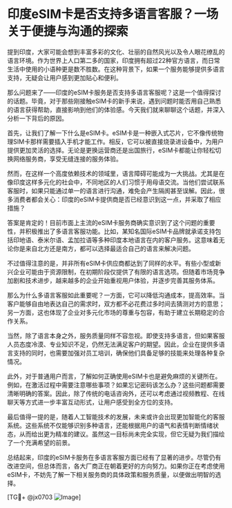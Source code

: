 # 印度eSIM卡是否支持多语言客服？一场关于便捷与沟通的探索

提到印度，大家可能会想到丰富多彩的文化、壮丽的自然风光以及令人眼花缭乱的语言环境。作为世界上人口第二多的国家，印度拥有超过22种官方语言，而日常生活中使用的小语种更是数不胜数。在这种背景下，如果一个服务能够提供多语言支持，无疑会让用户感到更加贴心和便利。

那么问题来了——印度的eSIM卡服务是否支持多语言客服呢？这是一个值得探讨的话题。毕竟，对于那些刚接触eSIM卡的新手来说，遇到问题时能否用自己熟悉的语言获得帮助，直接影响到他们的体验感。今天我们就来聊聊这个话题，并深入分析一下背后的原因。

首先，让我们了解一下什么是eSIM卡。eSIM卡是一种嵌入式芯片，它不像传统物理SIM卡那样需要插入手机才能工作。相反，它可以被直接烧录进设备中，为用户提供更加灵活的选择。无论是更换运营商还是出国旅行，eSIM卡都能让你轻松切换网络服务商，享受无缝连接的服务体验。

然而，在这样一个高度依赖技术的领域里，语言障碍可能成为一大挑战。尤其是在像印度这样多元化的社会中，不同地区的人们习惯于用母语交流。当他们尝试联系客服时，如果只能通过单一的语言进行沟通，难免会产生隔阂甚至误解。因此，很多消费者都会关心：印度的eSIM卡提供商是否已经意识到这一点，并采取了相应措施？

答案是肯定的！目前市面上主流的eSIM卡服务商确实意识到了这个问题的重要性，并积极推出了多语言客服功能。比如，某知名国际eSIM卡品牌就承诺支持包括印地语、泰米尔语、孟加拉语等多种印度本地语言在内的客户服务。这意味着无论你是来自北方还是南方，都可以选择最适合自己的语言来解决问题。

不过值得注意的是，并非所有eSIM卡供应商都达到了同样的水平。有些小型或新兴企业可能由于资源限制，在初期阶段仅提供了有限的语言选项。但随着市场竞争加剧和技术进步，越来越多的企业开始重视用户体验，并逐步完善其服务体系。

那么为什么多语言客服如此重要呢？一方面，它可以降低沟通成本，提高效率。当客户能够自由地表达自己的需求时，双方都不必花费过多时间去猜测对方的意思；另一方面，这也体现了企业对多元化市场的尊重与包容，有助于建立长期稳定的合作关系。

当然，除了语言本身之外，服务质量同样不容忽视。即使支持多语言，但如果客服人员态度冷漠、专业知识不足，仍然无法满足客户的期望。因此，企业在提供多语言支持的同时，也需要加强对员工培训，确保他们具备足够的技能来处理各种复杂情况。

此外，对于普通用户而言，了解如何正确使用eSIM卡也是避免麻烦的关键所在。例如，在激活过程中需要注意哪些事项？如果忘记密码该怎么办？这些问题都需要清晰明确的答案。因此，除了传统的电话咨询外，还可以考虑通过视频教程、在线聊天等方式进一步丰富互动形式，让用户感受到全方位的支持。

最后值得一提的是，随着人工智能技术的发展，未来或许会出现更加智能化的客服系统。这些系统不仅能够识别多种语言，还能根据用户的语气和表情判断情绪状态，从而给出更为精准的建议。虽然这一目标尚未完全实现，但它无疑为我们描绘了一个充满希望的前景。

总结起来，印度的eSIM卡服务在多语言客服方面已经有了显著的进步。尽管仍有改进空间，但总体而言，各大厂商正在朝着更好的方向努力。如果你正在考虑使用eSIM卡，不妨先了解一下相关服务商的具体政策和服务质量，以便做出明智的选择。

[TG💪+ @jx0703 ![Image](https://github.com/user-attachments/assets/dbca1d08-cadb-493c-b0ec-ad6f7a83f270)]